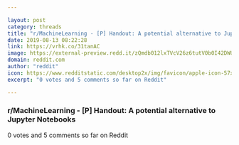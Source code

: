 ```yaml
---

layout: post
category: threads
title: "r/MachineLearning - [P] Handout: A potential alternative to Jupyter Notebooks"
date: 2019-08-13 08:22:28
link: https://vrhk.co/31tanAC
image: https://external-preview.redd.it/zQmdb012lxTVcV26z6tutV0b0I42DWUdb1HpocyKUVM.jpg?auto=webp&s=e062dbe2303401f77661dcd71924bc2ea3af33f3
domain: reddit.com
author: "reddit"
icon: https://www.redditstatic.com/desktop2x/img/favicon/apple-icon-57x57.png
excerpt: "0 votes and 5 comments so far on Reddit"

---
```


### r/MachineLearning - [P] Handout: A potential alternative to Jupyter Notebooks

0 votes and 5 comments so far on Reddit